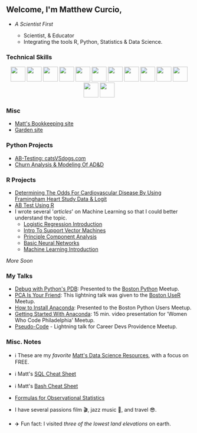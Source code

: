 ## Welcome, I'm Matthew Curcio, 

- *A Scientist First*
  
   - Scientist, & Educator
   - Integrating the tools R, Python, Statistics & Data Science.

  
### Technical Skills

<p align="center">
   <code><img height="40" src="https://www.vectorlogo.zone/logos/python/python-horizontal.svg"></code>
   <a href="https://rpubs.com/oaxacamatt" ><code><img height="40" src="https://www.vectorlogo.zone/logos/r-project/r-project-ar21.svg"></code></a>
   <code><img height="40" src="https://www.vectorlogo.zone/logos/gnu_bash/gnu_bash-ar21.svg"></code>
   <code><img height="40" src="https://www.vectorlogo.zone/logos/mysql/mysql-ar21.svg"></code>
   <code><img height="40" src="https://www.vectorlogo.zone/logos/linux/linux-ar21.svg"></code>
   <code><img height="40" src="https://www.vectorlogo.zone/logos/ubuntu/ubuntu-ar21.svg"></code>
   <code><img height="40" src="https://www.vectorlogo.zone/logos/github/github-ar21.svg"></code>
   <code><img height="40" src="https://www.vectorlogo.zone/logos/gimp/gimp-ar21.svg"></code>
   <code><img height="40" src="https://www.vectorlogo.zone/logos/coursera/coursera-ar21.svg"></code>
   <code><img height="40" src="https://www.vectorlogo.zone/logos/visualstudio_code/visualstudio_code-ar21.svg"></code>
   <code><img height="40" src="https://www.vectorlogo.zone/logos/w3_html5/w3_html5-ar21.svg"></code>
   <code><img height="40" src="https://www.vectorlogo.zone/logos/microsoft/microsoft-ar21.svg"></code>
   <code><img height="40" src="https://www.vectorlogo.zone/logos/git-scm/git-scm-ar21.svg"></code>
</p>

### Misc

- [Matt's Bookkeeping site](https://mcc-us.github.io/)
- [Garden site](https://github.com/mcc-us/garden)

### Python Projects

- [AB-Testing: catsVSdogs.com](https://github.com/mcc-us/AB_Testing/blob/main/MCurcio-AB-Testing.ipynb)
- [Churn Analysis & Modeling Of AD&D](https://github.com/mcc-us/Churn_Testing/blob/main/notebooks/1_Telecommunications_Churn_Analysis_And_Modeling.ipynb)

### R Projects

- [Determining The Odds For Cardiovascular Disease By Using Framingham Heart Study Data & Logit](https://github.com/mcc-us/Logit-using-R/blob/main/fhs-logit.pdf)
- [AB Test Using R](https://github.com/mcc-us/ab-test-using-r/blob/main/ab-test-with-r.pdf)
- I wrote several '*articles*' on Machine Learning so that I could better understand the topic.
  -  [Logistic Regression Introduction](https://github.com/mcc-us/intro-2-logit/blob/main/intro-2-logit.pdf)
  -  [Intro To Support Vector Machines](https://github.com/mcc-us/SVM-Intro/blob/master/06-svm.pdf)
  -  [Principle Component Analysis](https://github.com/mcc-us/mcc-pca-intro/blob/master/01-pca-intro-R.pdf)
  -  [Basic Neural Networks](https://github.com/mcc-us/Intro-NeuralNetworks-/blob/main/neural-network.pdf)
  -  [Machine Learning Introduction](https://github.com/mcc-us/mcc-machine-learning-intro/blob/master/mcc-ml-project-info.pdf)

*More Soon*

### My Talks

- [Debug with Python's PDB](https://github.com/mcc-us/debug-w-python-pdb/blob/main/mcc_debug_w_pdf_python.pdf): Presented to the [Boston Python](https://www.meetup.com/bostonpython/) Meetup.  
- [PCA Is Your Friend](https://github.com/mcc-us/Understanding-PCA-w-R/blob/main/PCA-Lightning-Talk.pdf): This lightning talk was given to the [Boston UseR](https://www.meetup.com/Boston-useR/) Meetup.  
- [How to Install Anaconda](https://github.com/mcc-us/getting-started-Anaconda/blob/main/Boston_Python_Users_Study_Group_11_17_2021.pdf): Presented to the Boston Python Users Meetup.  
- [Getting Started With Anaconda](https://www.youtube.com/watch?v=ZbwRktS7iz8&t=4446s): 15 min. video presentation for 'Women Who Code Philadelphia' Meetup.  
- [Pseudo-Code](https://github.com/mcc-us/pseudo-code-talk/blob/main/MCC.Nov2017.pseudocode_flowcharts_v1.pdf) - Lightning talk for Career Devs Providence Meetup.


### Misc. Notes

- :information_source: These are my *favorite* [Matt's Data Science Resources](https://github.com/mcc-us/matts-ds-resources/tree/main), with a focus on FREE.
- :information_source: Matt's [SQL Cheat Sheet](https://github.com/mcc-us/sql_cheat_sheet/blob/main/sql_cheat_sheet.pdf)
- :information_source: Matt's [Bash Cheat Sheet](https://github.com/mcc-us/bash-cheat-sheet/blob/main/bash-cheat-sheet.pdf)
- [Formulas for Observational Statistics](https://github.com/mcc-us/obs.stats.cheat.sheet/blob/main/Obs.Stats.Formulas.pdf)

- I have several passions film :clapper:, jazz music :saxophone:, and travel :sunglasses:.

- :airplane: Fun fact: I visited *three of the lowest land elevations* on earth.
